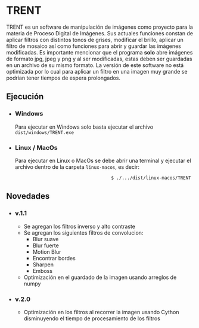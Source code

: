 # TRENT

TRENT es un software de manipulación de imágenes como proyecto para la materia de Proceso Digital de Imágenes. Sus actuales funciones constan de aplicar filtros con distintos tonos de grises, modificar el brillo, aplicar un filtro de mosaico así como funciones para abrir y guardar las imágenes modificadas. Es importante mencionar que el programa **solo** abre imágenes de formato jpg, jpeg y png y al ser modificadas, estas deben ser guardadas en un archivo de su mismo formato. La versión de este software no está optimizada por lo cual para aplicar un filtro en una imagen muy grande se podrían tener tiempos de espera prolongados.

## Ejecución
- ### Windows
    Para ejecutar en Windows solo basta ejecutar el archivo ``` dist/windows/TRENT.exe```
- ### Linux / MacOs
    Para ejecutar en Linux o MacOs se debe abrir una terminal y ejecutar el archivo dentro de la carpeta ```linux-macos```, es decir:

    ``` 
                                        $ ./.../dist/linux-macos/TRENT    
    ```
## Novedades
* ### v.1.1
    - Se agregan los filtros inverso y alto contraste
    - Se agregan los siguientes filtros de convolucion:
        - Blur suave
        - Blur fuerte
        - Motion Blur
        - Encontrar bordes
        - Sharpen
        - Emboss
    - Optimización en el guardado de la imagen usando arreglos de numpy
* ### v.2.0
    - Optimización en los filtros al recorrer la imagen usando Cython disminuyendo el tiempo de procesamiento de los filtros